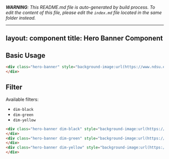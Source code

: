 _**WARNING**: This README.md file is auto-generated by build process. To edit the content of this file, please edit the `index.md` file located in the same folder instead._

---
layout: component
title: Hero Banner Component
---

## Basic Usage

```html
<div class="hero-banner" style="background-image:url(https://www.ndsu.edu/fileadmin/admission/Photos/graphics/about1.jpg)">
</div>
```

## Filter

Available filters:
* `dim-black`
* `dim-green`
* `dim-yellow`


```html
<div class="hero-banner dim-black" style="background-image:url(https://www.ndsu.edu/fileadmin/admission/Photos/graphics/about1.jpg)">
</div>
<div class="hero-banner dim-green" style="background-image:url(https://www.ndsu.edu/fileadmin/admission/Photos/graphics/about1.jpg)">
</div>
<div class="hero-banner dim-yellow" style="background-image:url(https://www.ndsu.edu/fileadmin/admission/Photos/graphics/about1.jpg)">
</div>
```